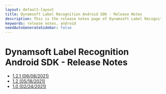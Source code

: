 ```yaml
---
layout: default-layout
title: Dynamsoft Label Recognition Android SDK - Release Notes
description: This is the release notes page of Dynamsoft Label Recognition for Android SDK.
keywords: release notes, android
needAutoGenerateSidebar: false
---
```


# Dynamsoft Label Recognition Android SDK - Release Notes

- [1.2.1 (06/08/2021)](android-1.md#121-06082021)
- [1.2   (05/18/2021)](android-1.md#12-05182021)
- [1.0   (02/24/2021)](android-1.md#10-02242021)
